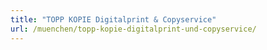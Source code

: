 ```yaml
---
title: "TOPP KOPIE Digitalprint & Copyservice"
url: /muenchen/topp-kopie-digitalprint-und-copyservice/
---
```

